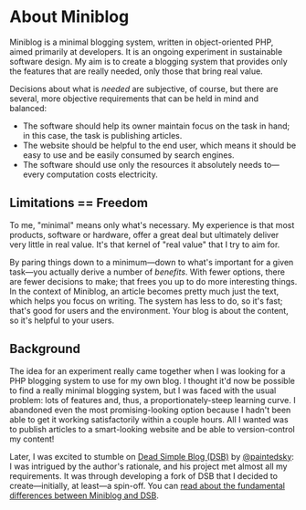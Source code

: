# About Miniblog

Miniblog is a minimal blogging system, written in object-oriented PHP, aimed primarily at developers.  It is an ongoing experiment in sustainable software design.  My aim is to create a blogging system that provides only the features that are really needed, only those that bring real value.

Decisions about what is *needed* are subjective, of course, but there are several, more objective requirements that can be held in mind and balanced:

- The software should help its owner maintain focus on the task in hand; in this case, the task is publishing articles.
- The website should be helpful to the end user, which means it should be easy to use and be easily consumed by search engines.
- The software should use only the resources it absolutely needs to&mdash;every computation costs electricity.

## Limitations == Freedom

To me, "minimal" means only what's necessary.  My experience is that most products, software or hardware, offer a great deal but ultimately deliver very little in real value.  It's that kernel of "real value" that I try to aim for.

By paring things down to a minimum&mdash;down to what's important for a given task&mdash;you actually derive a number of *benefits*.  With fewer options, there are fewer decisions to make; that frees you up to do more interesting things.  In the context of Miniblog, an article becomes pretty much just the text, which helps you focus on writing.  The system has less to do, so it's fast; that's good for users and the environment.  Your blog is about the content, so it's helpful to your users.

## Background

The idea for an experiment really came together when I was looking for a PHP blogging system to use for my own blog.  I thought it'd now be possible to find a really minimal blogging system, but I was faced with the usual problem: lots of features and, thus, a proportionately-steep learning curve.  I abandoned even the most promising-looking option because I hadn't been able to get it working satisfactorily within a couple hours.  All I wanted was to publish articles to a smart-looking website and be able to version-control my content!

Later, I was excited to stumble on [Dead Simple Blog (DSB)](https://github.com/paintedsky/dead-simple-blog) by [@paintedsky](https://github.com/paintedsky): I was intrigued by the author's rationale, and his project met almost all my requirements.  It was through developing a fork of DSB that I decided to create&mdash;initially, at least&mdash;a spin-off.  You can [read about the fundamental differences between Miniblog and DSB](miniblog-vs-dsb.md).
